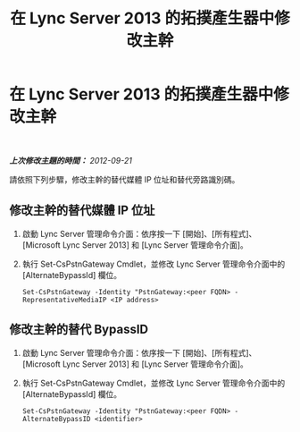 ﻿---
title: 在 Lync Server 2013 的拓撲產生器中修改主幹
TOCTitle: 在 Lync Server 2013 的拓撲產生器中修改主幹
ms:assetid: 81055a82-c6f8-47b2-9779-223b1d842f36
ms:mtpsurl: https://technet.microsoft.com/zh-tw/library/JJ688110(v=OCS.15)
ms:contentKeyID: 49890141
ms.date: 08/10/2015
mtps_version: v=OCS.15
ms.translationtype: HT
---

# 在 Lync Server 2013 的拓撲產生器中修改主幹

 

_**上次修改主題的時間：** 2012-09-21_

請依照下列步驟，修改主幹的替代媒體 IP 位址和替代旁路識別碼。

## 修改主幹的替代媒體 IP 位址

1.  啟動 Lync Server 管理命令介面：依序按一下 \[開始\]、\[所有程式\]、\[Microsoft Lync Server 2013\] 和 \[Lync Server 管理命令介面\]。

2.  執行 Set-CsPstnGateway Cmdlet，並修改 Lync Server 管理命令介面中的 \[AlternateBypassId\] 欄位。
    
        Set-CsPstnGateway -Identity "PstnGateway:<peer FQDN> -RepresentativeMediaIP <IP address>

## 修改主幹的替代 BypassID

1.  啟動 Lync Server 管理命令介面：依序按一下 \[開始\]、\[所有程式\]、\[Microsoft Lync Server 2013\] 和 \[Lync Server 管理命令介面\]。

2.  執行 Set-CsPstnGateway Cmdlet，並修改 Lync Server 管理命令介面中的 \[AlternateBypassId\] 欄位。
    
        Set-CsPstnGateway -Identity "PstnGateway:<peer FQDN> -AlternateBypassID <identifier>

